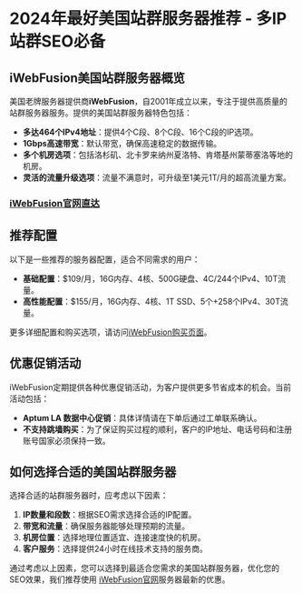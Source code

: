 # 2024年最好美国站群服务器推荐 - 多IP站群SEO必备

## iWebFusion美国站群服务器概览

美国老牌服务器提供商**iWebFusion**，自2001年成立以来，专注于提供高质量的站群服务器服务。提供的美国站群服务器特色包括：

- **多达464个IPv4地址**：提供4个C段、8个C段、16个C段的IP选项。
- **1Gbps高速带宽**：默认带宽，确保高速稳定的数据传输。
- **多个机房选项**：包括洛杉矶、北卡罗来纳州夏洛特、肯塔基州蒙蒂塞洛等地的机房。
- **灵活的流量升级选项**：流量不满意时，可升级至1美元1T/月的超高流量方案。

### [iWebFusion官网直达](https://my.iwebfusion.net/aff.php?aff=447)

## 推荐配置

以下是一些推荐的服务器配置，适合不同需求的用户：

- **基础配置**：$109/月，16G内存、4核、500G硬盘、4C/244个IPv4、10T流量。
- **高性能配置**：$155/月，16G内存、4核、1T SSD、5个+258个IPv4、30T流量。

更多详细配置和购买选项，请访问[iWebFusion购买页面](https://my.iwebfusion.net/aff.php?aff=447)。

## 优惠促销活动

iWebFusion定期提供各种优惠促销活动，为客户提供更多节省成本的机会。当前活动包括：

- **Aptum LA 数据中心促销**：具体详情请在下单后通过工单联系确认。
- **不支持跳墙购买**：为了保证购买过程的顺利，客户的IP地址、电话号码和注册账号国家必须保持一致。

## 如何选择合适的美国站群服务器

选择合适的站群服务器时，应考虑以下因素：

1. **IP数量和段数**：根据SEO需求选择合适的IP配置。
2. **带宽和流量**：确保服务器能够处理预期的流量。
3. **机房位置**：选择地理位置适宜、连接速度快的机房。
4. **客户服务**：选择提供24小时在线技术支持的服务商。

通过考虑以上因素，您可以选择到最适合您需求的美国站群服务器，优化您的SEO效果，我们推荐使用 [iWebFusion官网](https://my.iwebfusion.net/aff.php?aff=447)服务器最新的优惠。

